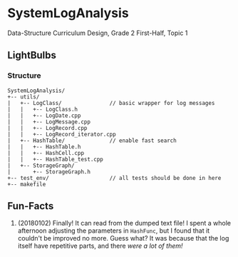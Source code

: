 # SystemLogAnalysis
Data-Structure Curriculum Design, Grade 2 First-Half, Topic 1

## LightBulbs

### Structure

```
SystemLogAnalysis/
+-- utils/
|   +-- LogClass/               // basic wrapper for log messages
|   |   +-- LogClass.h
|   |   +-- LogDate.cpp
|   |   +-- LogMessage.cpp
|   |   +-- LogRecord.cpp
|   |   +-- LogRecord_iterator.cpp
|   +-- HashTable/              // enable fast search
|   |   +-- HashTable.h
|   |   +-- HashCell.cpp
|   |   +-- HashTable_test.cpp
|   +-- StorageGraph/
|       +-- StorageGraph.h
+-- test_env/                   // all tests should be done in here
+-- makefile
```


## Fun-Facts

 1. (20180102) Finally! It can read from the dumped text file!
    I spent a whole afternoon adjusting the parameters in `HashFunc`, but I
    found that it couldn't be improved no more.
    Guess what? It was because that the log itself have repetitive parts, and
    there *were a lot of them!*


